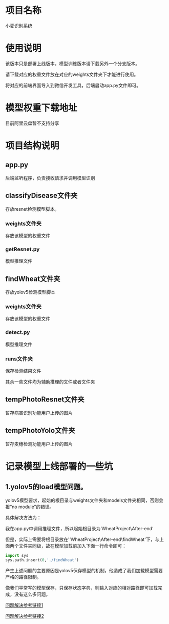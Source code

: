 # 项目名称
小麦识别系统

# 使用说明

该版本只是部署上线版本，模型训练版本请下载另外一个分支版本。

请下载对应的权重文件放在对应的weights文件夹下才能进行使用。

将对应的前端界面导入到微信开发工具，后端启动app.py文件即可。

# 模型权重下载地址

目前阿里云盘暂不支持分享

# 项目结构说明

## **app.py**

后端监听程序，负责接收请求并调用模型识别

## classifyDisease文件夹

存放resnet检测模型脚本。

### weights文件夹

存放该模型的权重文件

### getResnet.py

模型推理文件

## findWheat文件夹

存放yolov5检测模型脚本

### weights文件夹

存放该模型的权重文件

### detect.py

模型推理文件

### runs文件夹

保存检测结果文件

其余一些文件均为辅助推理的文件或者文件夹

## tempPhotoResnet文件夹

暂存病害识别功能用户上传的图片

## tempPhotoYolo文件夹

暂存麦穗检测功能用户上传的图片

# 记录模型上线部署的一些坑

## 1.yolov5的load模型问题。

yolov5模型要求，起始的根目录与weights文件夹和models文件夹相同，否则会报“no module”的错误。

具体解决方法为：

我在app.py中调用推理文件，所以起始根目录为‘WheatProject\After-end’

但是，实际上需要将根目录放在'‘WheatProject\After-end\findWheat'下，与上面两个文件夹同级，故在模型加载前加入下面一行命令即可：

```python
import sys
sys.path.insert(0,'./findWheat')
```

产生上述问题的主要原因是yolov5保存模型的机制，他造成了我们加载模型需要严格的路径限制。

像我们平常写的模型保存，只保存状态字典，则输入对应的相对路径即可加载完成，没有这么多问题。

<a href="https://github.com/pytorch/pytorch/issues/3678">问题解决参考链接1</a>

<a href="https://github.com/ultralytics/yolov5/issues/353">问题解决参考链接2</a>

